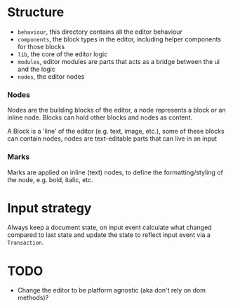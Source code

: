 # Structure

- `behaviour`, this directory contains all the editor behaviour
- `components`, the block types in the editor, including helper components for those blocks
- `lib`, the core of the editor logic
- `modules`, editor modules are parts that acts as a bridge between the ui and the logic
- `nodes`, the editor nodes

### Nodes

Nodes are the building blocks of the editor, a node represents a block or an inline node.
Blocks can hold other blocks and nodes as content.

A Block is a 'line' of the editor (e.g. text, image, etc.),
some of these blocks can contain nodes, nodes are text-editable parts that can live in an input

### Marks

Marks are applied on inline (text) nodes, to define the formatting/styling of the node, e.g. bold, italic, etc.

# Input strategy

Always keep a document state, on input event calculate what changed compared to last state 
and update the state to reflect input event via a `Transaction`.

# TODO

- Change the editor to be platform agnostic (aka don't rely on dom methods)?
